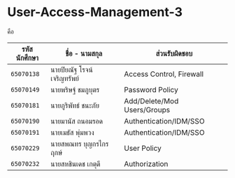 # User-Access-Management-3
 คือ 

| รหัสนักศึกษา | ชื่อ - นามสกุล | ส่วนรับผิดชอบ 
| --- | --- | --- |
| `65070138` | นายปิยณัฐ โรจน์เจริญทรัพย์ | Access Control, Firewall
| `65070149` | นายพริษฐ์ ชมภูบุตร | Password Policy
| `65070181` | นายภูริพัทธ์ ชนะภัย | Add/Delete/Mod Users/Groups
| `65070190` | นายมานัส ถนอมรอด | Authentication/IDM/SSO
| `65070191` | นายเมธัส พุ่มพวง | Authentication/IDM/SSO
| `65070229` | นายสพณทร บุญกรไกรฤกษ์ | User Policy
| `65070232` | นายสหชินเดช เกตุดี | Authorization

